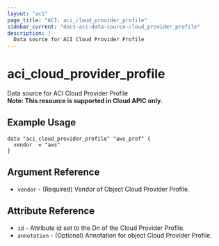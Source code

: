 ```yaml
---
layout: "aci"
page_title: "ACI: aci_cloud_provider_profile"
sidebar_current: "docs-aci-data-source-cloud_provider_profile"
description: |-
  Data source for ACI Cloud Provider Profile
---
```


# aci_cloud_provider_profile

Data source for ACI Cloud Provider Profile  
<b>Note: This resource is supported in Cloud APIC only.</b>

## Example Usage

```hcl
data "aci_cloud_provider_profile" "aws_prof" {
  vendor  = "aws"
}
```

## Argument Reference

- `vendor` - (Required) Vendor of Object Cloud Provider Profile.

## Attribute Reference

- `id` - Attribute id set to the Dn of the Cloud Provider Profile.
- `annotation` - (Optional) Annotation for object Cloud Provider Profile.

